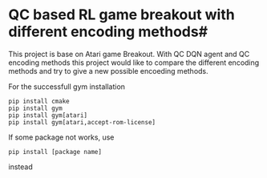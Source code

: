 # QC based RL game breakout with different encoding methods#
This project is base on Atari game Breakout. With QC DQN agent and QC encoding methods this project would like to compare the different encoding methods and try to give a new possible encoeding methods.


For the successfull gym installation

```
pip install cmake
pip install gym
pip install gym[atari]
pip install gym[atari,accept-rom-license]
```
If some package not works, use 
```
pip install [package name]
```
instead
